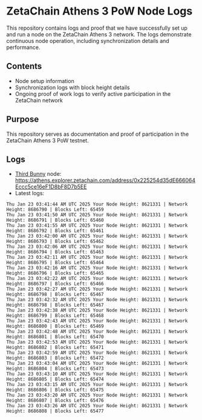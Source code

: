 # ZetaChain Athens 3 PoW Node Logs
This repository contains logs and proof that we have successfully set up and run a node on the ZetaChain Athens 3 network. The logs demonstrate continuous node operation, including synchronization details and performance.

## Contents
- Node setup information
- Synchronization logs with block height details
- Ongoing proof of work logs to verify active participation in the ZetaChain network

## Purpose
This repository serves as documentation and proof of participation in the ZetaChain Athens 3 PoW testnet.

## Logs

- [Third Bunny](https://thirdbunny.xyz/) node: https://athens.explorer.zetachain.com/address/0x225254d35dE666064Eccc5ce16eF1D8bF8D7b5EE
- Latest logs:
```
Thu Jan 23 03:41:44 AM UTC 2025 Your Node Height: 8621331 | Network Height: 8686790 | Blocks Left: 65459
Thu Jan 23 03:41:50 AM UTC 2025 Your Node Height: 8621331 | Network Height: 8686791 | Blocks Left: 65460
Thu Jan 23 03:41:55 AM UTC 2025 Your Node Height: 8621331 | Network Height: 8686792 | Blocks Left: 65461
Thu Jan 23 03:42:00 AM UTC 2025 Your Node Height: 8621331 | Network Height: 8686793 | Blocks Left: 65462
Thu Jan 23 03:42:06 AM UTC 2025 Your Node Height: 8621331 | Network Height: 8686794 | Blocks Left: 65463
Thu Jan 23 03:42:11 AM UTC 2025 Your Node Height: 8621331 | Network Height: 8686795 | Blocks Left: 65464
Thu Jan 23 03:42:16 AM UTC 2025 Your Node Height: 8621331 | Network Height: 8686796 | Blocks Left: 65465
Thu Jan 23 03:42:22 AM UTC 2025 Your Node Height: 8621331 | Network Height: 8686797 | Blocks Left: 65466
Thu Jan 23 03:42:27 AM UTC 2025 Your Node Height: 8621331 | Network Height: 8686798 | Blocks Left: 65467
Thu Jan 23 03:42:32 AM UTC 2025 Your Node Height: 8621331 | Network Height: 8686798 | Blocks Left: 65467
Thu Jan 23 03:42:38 AM UTC 2025 Your Node Height: 8621331 | Network Height: 8686799 | Blocks Left: 65468
Thu Jan 23 03:42:43 AM UTC 2025 Your Node Height: 8621331 | Network Height: 8686800 | Blocks Left: 65469
Thu Jan 23 03:42:48 AM UTC 2025 Your Node Height: 8621331 | Network Height: 8686801 | Blocks Left: 65470
Thu Jan 23 03:42:53 AM UTC 2025 Your Node Height: 8621331 | Network Height: 8686802 | Blocks Left: 65471
Thu Jan 23 03:42:59 AM UTC 2025 Your Node Height: 8621331 | Network Height: 8686803 | Blocks Left: 65472
Thu Jan 23 03:43:04 AM UTC 2025 Your Node Height: 8621331 | Network Height: 8686804 | Blocks Left: 65473
Thu Jan 23 03:43:10 AM UTC 2025 Your Node Height: 8621331 | Network Height: 8686805 | Blocks Left: 65474
Thu Jan 23 03:43:15 AM UTC 2025 Your Node Height: 8621331 | Network Height: 8686806 | Blocks Left: 65475
Thu Jan 23 03:43:20 AM UTC 2025 Your Node Height: 8621331 | Network Height: 8686807 | Blocks Left: 65476
Thu Jan 23 03:43:26 AM UTC 2025 Your Node Height: 8621331 | Network Height: 8686808 | Blocks Left: 65477
```
